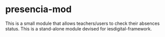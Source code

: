 presencia-mod
=============

This is a small module that allows teachers/users to check their absences status. This is a stand-alone module devised for iesdigital-framework.
